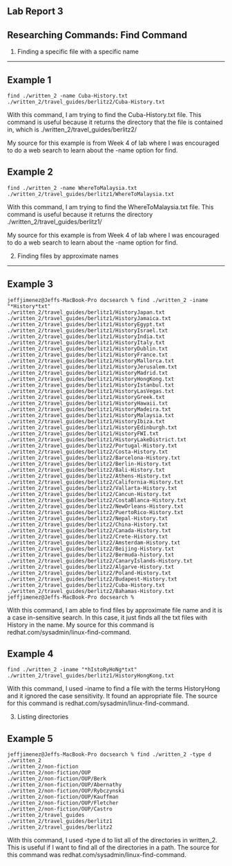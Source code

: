 Lab Report 3
---
Researching  Commands:  Find Command
---

1) Finding a specific file with a specific name
---
Example 1
---
```
find ./written_2 -name Cuba-History.txt
./written_2/travel_guides/berlitz2/Cuba-History.txt
```
With this command, I am trying to find the Cuba-History.txt file. This command is useful because it returns the directory that the file is contained in, which is ./written_2/travel_guides/berlitz2/

My source for this example is from Week 4 of lab where I was encouraged to do a web search to learn about the -name option for find.


Example 2
---
```
find ./written_2 -name WhereToMalaysia.txt
./written_2/travel_guides/berlitz1/WhereToMalaysia.txt
```
With this command, I am trying to find the WhereToMalaysia.txt file. This command is useful because it returns the directory ./written_2/travel_guides/berlitz1/

My source for this example is from Week 4 of lab where I was encouraged to do a web search to learn about the -name option for find.

2) Finding files by approximate names

---

Example 3
---
```
jeffjimenez@Jeffs-MacBook-Pro docsearch % find ./written_2 -iname "*History*txt"
./written_2/travel_guides/berlitz1/HistoryJapan.txt
./written_2/travel_guides/berlitz1/HistoryJamaica.txt
./written_2/travel_guides/berlitz1/HistoryEgypt.txt
./written_2/travel_guides/berlitz1/HistoryIsrael.txt
./written_2/travel_guides/berlitz1/HistoryIndia.txt
./written_2/travel_guides/berlitz1/HistoryItaly.txt
./written_2/travel_guides/berlitz1/HistoryDublin.txt
./written_2/travel_guides/berlitz1/HistoryFrance.txt
./written_2/travel_guides/berlitz1/HistoryMallorca.txt
./written_2/travel_guides/berlitz1/HistoryJerusalem.txt
./written_2/travel_guides/berlitz1/HistoryMadrid.txt
./written_2/travel_guides/berlitz1/HistoryHongKong.txt
./written_2/travel_guides/berlitz1/HistoryIstanbul.txt
./written_2/travel_guides/berlitz1/HistoryLasVegas.txt
./written_2/travel_guides/berlitz1/HistoryGreek.txt
./written_2/travel_guides/berlitz1/HistoryHawaii.txt
./written_2/travel_guides/berlitz1/HistoryMadeira.txt
./written_2/travel_guides/berlitz1/HistoryMalaysia.txt
./written_2/travel_guides/berlitz1/HistoryIbiza.txt
./written_2/travel_guides/berlitz1/HistoryEdinburgh.txt
./written_2/travel_guides/berlitz1/HistoryFWI.txt
./written_2/travel_guides/berlitz1/HistoryLakeDistrict.txt
./written_2/travel_guides/berlitz2/Portugal-History.txt
./written_2/travel_guides/berlitz2/Costa-History.txt
./written_2/travel_guides/berlitz2/Barcelona-History.txt
./written_2/travel_guides/berlitz2/Berlin-History.txt
./written_2/travel_guides/berlitz2/Bali-History.txt
./written_2/travel_guides/berlitz2/Athens-History.txt
./written_2/travel_guides/berlitz2/California-History.txt
./written_2/travel_guides/berlitz2/Vallarta-History.txt
./written_2/travel_guides/berlitz2/Cancun-History.txt
./written_2/travel_guides/berlitz2/CostaBlanca-History.txt
./written_2/travel_guides/berlitz2/NewOrleans-History.txt
./written_2/travel_guides/berlitz2/PuertoRico-History.txt
./written_2/travel_guides/berlitz2/Nepal-History.txt
./written_2/travel_guides/berlitz2/China-History.txt
./written_2/travel_guides/berlitz2/Canada-History.txt
./written_2/travel_guides/berlitz2/Crete-History.txt
./written_2/travel_guides/berlitz2/Amsterdam-History.txt
./written_2/travel_guides/berlitz2/Beijing-History.txt
./written_2/travel_guides/berlitz2/Bermuda-history.txt
./written_2/travel_guides/berlitz2/CanaryIslands-History.txt
./written_2/travel_guides/berlitz2/Algarve-History.txt
./written_2/travel_guides/berlitz2/Poland-History.txt
./written_2/travel_guides/berlitz2/Budapest-History.txt
./written_2/travel_guides/berlitz2/Cuba-History.txt
./written_2/travel_guides/berlitz2/Bahamas-History.txt
jeffjimenez@Jeffs-MacBook-Pro docsearch % 
```
With this command, I am able to find files by approximate file name and it is a case in-sensitive search. In this case, it just finds all the txt files with History in the name. My source for this command is redhat.com/sysadmin/linux-find-command.


Example 4
---

```
find ./written_2 -iname "*hIstoRyHoNg*txt"
./written_2/travel_guides/berlitz1/HistoryHongKong.txt
```
With this command, I used -iname to find a file with the terms HistoryHong and it ignored the case sensitivity. It found an appropriate file. The source for this command is redhat.com/sysadmin/linux-find-command.

3) Listing directories


Example 5
---
```
jeffjimenez@Jeffs-MacBook-Pro docsearch % find ./written_2 -type d
./written_2
./written_2/non-fiction
./written_2/non-fiction/OUP
./written_2/non-fiction/OUP/Berk
./written_2/non-fiction/OUP/Abernathy
./written_2/non-fiction/OUP/Rybczynski
./written_2/non-fiction/OUP/Kauffman
./written_2/non-fiction/OUP/Fletcher
./written_2/non-fiction/OUP/Castro
./written_2/travel_guides
./written_2/travel_guides/berlitz1
./written_2/travel_guides/berlitz2
```
With this command, I used -type d to list all of the directories in written_2. This is useful if I want to find all of the directories in a path. The source for this command was redhat.com/sysadmin/linux-find-command.
